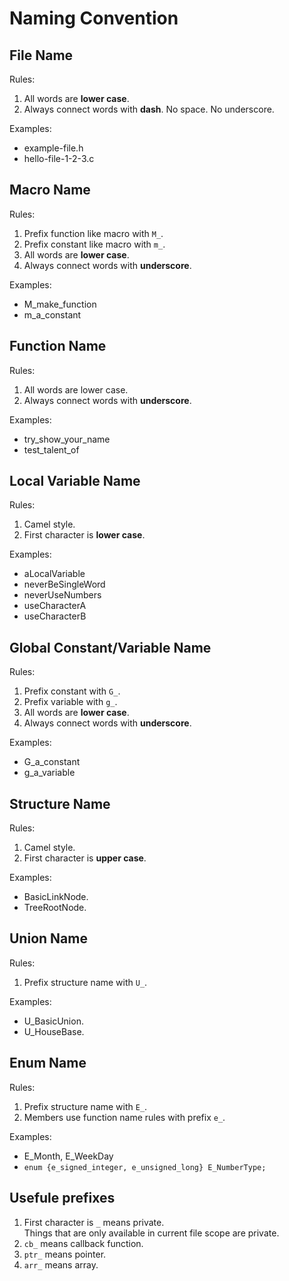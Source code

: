 # Naming Convention
## File Name
Rules:
1. All words are **lower case**.
1. Always connect words with **dash**. No space. No underscore.

Examples:
- example-file.h
- hello-file-1-2-3.c
## Macro Name
Rules:
1. Prefix function like macro with `M_`.
1. Prefix constant like macro with `m_`.
1. All words are **lower case**.
1. Always connect words with **underscore**.

Examples:
- M_make_function
- m_a_constant
## Function Name
Rules:
1. All words are lower case.
1. Always connect words with **underscore**.

Examples:
- try_show_your_name
- test_talent_of
## Local Variable Name
Rules:
1. Camel style.
1. First character is **lower case**.

Examples:
- aLocalVariable
- neverBeSingleWord
- neverUseNumbers
- useCharacterA
- useCharacterB
## Global Constant/Variable Name
Rules:
1. Prefix constant with `G_`.
1. Prefix variable with `g_`.
1. All words are **lower case**.
1. Always connect words with **underscore**.

Examples:
- G_a_constant
- g_a_variable
## Structure Name
Rules:
1. Camel style.
1. First character is **upper case**.

Examples:
- BasicLinkNode.
- TreeRootNode.
## Union Name
Rules:
1. Prefix structure name with `U_`.

Examples:
- U_BasicUnion.
- U_HouseBase.
## Enum Name
Rules:
1. Prefix structure name with `E_`.
1. Members use function name rules with prefix `e_`.

Examples:
- E_Month, E_WeekDay
- `enum {e_signed_integer, e_unsigned_long} E_NumberType;`

## Usefule prefixes
1. First character is `_` means private.   
Things that are only available in current file scope are private.
1. `cb_` means callback function.
1. `ptr_` means pointer.
1. `arr_` means array.
